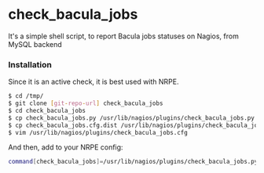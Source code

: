 # check_bacula_jobs

It's a simple shell script, to report Bacula jobs statuses on Nagios, from MySQL backend

### Installation

Since it is an active check, it is best used with NRPE. 

```sh
$ cd /tmp/
$ git clone [git-repo-url] check_bacula_jobs
$ cd check_bacula_jobs
$ cp check_bacula_jobs.py /usr/lib/nagios/plugins/check_bacula_jobs.py
$ cp check_bacula_jobs.cfg.dist /usr/lib/nagios/plugins/check_bacula_jobs.cfg
$ vim /usr/lib/nagios/plugins/check_bacula_jobs.cfg
```
And then, add to your NRPE config:

```sh
command[check_bacula_jobs]=/usr/lib/nagios/plugins/check_bacula_jobs.py
```
